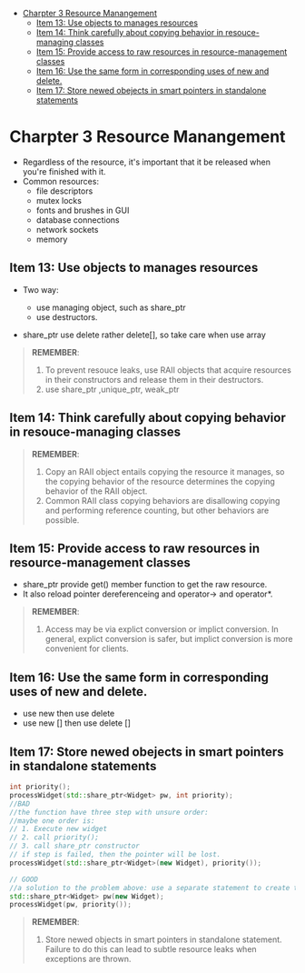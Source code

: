 - [Charpter 3 Resource Manangement](#charpter-3-resource-manangement)
  - [Item 13: Use objects to manages resources](#item-13-use-objects-to-manages-resources)
  - [Item 14: Think carefully about copying behavior in resouce-managing classes](#item-14-think-carefully-about-copying-behavior-in-resouce-managing-classes)
  - [Item 15: Provide access to raw resources in resource-management classes](#item-15-provide-access-to-raw-resources-in-resource-management-classes)
  - [Item 16: Use the same form in corresponding uses of new and delete.](#item-16-use-the-same-form-in-corresponding-uses-of-new-and-delete)
  - [Item 17: Store newed obejects in smart pointers in standalone statements](#item-17-store-newed-obejects-in-smart-pointers-in-standalone-statements)
# Charpter 3 Resource Manangement
- Regardless of the resource, it's important that it be released when you're finished with it.
- Common resources:
  - file descriptors
  - mutex locks
  - fonts and brushes in GUI
  - database connections
  - network sockets
  - memory

## Item 13: Use objects to manages resources
- Two way:
  - use managing object, such as share_ptr
  - use destructors.

- share_ptr use delete rather delete[], so take care when use array 

> **REMEMBER**:
> 1. To prevent resouce leaks, use RAII objects that acquire resources in their constructors and release them in their destructors.
> 2. use share_ptr ,unique_ptr, weak_ptr


## Item 14: Think carefully about copying behavior in resouce-managing classes

> **REMEMBER**: 
> 1. Copy an RAII object entails copying the resource it manages, so the copying behavior of the resource determines the copying behavior of the RAII object.
> 2. Common RAII class copying behaviors are disallowing copying and performing reference counting, but other behaviors are possible.

## Item 15: Provide access to raw resources in resource-management classes
- share_ptr provide get() member function to get the raw resource.
- It also reload pointer dereferenceing and operator-> and operator*.

> **REMEMBER**:
> 1. Access may be via explict conversion or implict conversion. In general, explict conversion is safer, but implict conversion is more convenient for clients.

## Item 16: Use the same form in corresponding uses of new and delete.
- use new  then use delete
- use new [] then use delete []

## Item 17: Store newed obejects in smart pointers in standalone statements
```cpp
int priority();
processWidget(std::share_ptr<Widget> pw, int priority);
//BAD
//the function have three step with unsure order:
//maybe one order is:
// 1. Execute new widget
// 2. call priority();
// 3. call share_ptr constructor
// if step is failed, then the pointer will be lost.
processWidget(std::share_ptr<Widget>(new Widget), priority());

// GOOD
//a solution to the problem above: use a separate statement to create the Widget.
std::share_ptr<Widget> pw(new Widget);
processWidget(pw, priority());
```
> **REMEMBER**:
> 1. Store newed objects in smart pointers in standalone statement. Failure to do this can lead to subtle resource leaks when exceptions are thrown.
